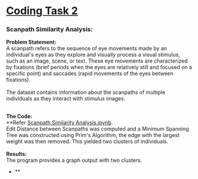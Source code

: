 # [Coding Task 2](/Coding%20Task%202/Coding%20Task%202%20Report.pdf)
### Scanpath Similarity Analysis:
**Problem Statement:**<br>
A scanpath refers to the sequence of eye movements made by an individual's eyes as they explore and visually process a visual stimulus, such as an image, scene, or text. These eye movements are characterized by fixations (brief periods when the eyes are relatively still and focused on a specific point) and saccades (rapid movements of the eyes between fixations).<br><br>
The dataset contains information about the scanpaths of multiple individuals as they interact with stimulus images.<br><br>

**The Code:**<br>
**Refer [Scanpath Similarity Analysis.ipynb](/Coding%20Task%202/Scanpath%20Similarity%20Analysis.ipynb).<br>
Edit Distance between Scanpaths was computed and a Minimum Spanning Tree was constructed using Prim's Algorithm, the edge with the largest weight was then removed. This yielded two clusters of individuals.
<br><br>
**Results:**<br>
The program provides a graph output with two clusters.<br>
- **
